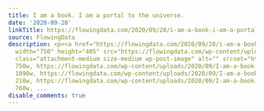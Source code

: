 ```yaml
---
title: I am a book. I am a portal to the universe.
date: '2020-09-28'
linkTitle: https://flowingdata.com/2020/09/28/i-am-a-book-i-am-a-portal-to-the-universe/
source: FlowingData
description: <p><a href="https://flowingdata.com/2020/09/28/i-am-a-book-i-am-a-portal-to-the-universe/"><img
  width="750" height="405" src="https://flowingdata.com/wp-content/uploads/2020/09/I-am-a-book-750x405.png"
  class="attachment-medium size-medium wp-post-image" alt="" srcset="https://flowingdata.com/wp-content/uploads/2020/09/I-am-a-book-750x405.png
  750w, https://flowingdata.com/wp-content/uploads/2020/09/I-am-a-book-1090x588.png
  1090w, https://flowingdata.com/wp-content/uploads/2020/09/I-am-a-book-210x113.png
  210w, https://flowingdata.com/wp-content/uploads/2020/09/I-am-a-book-768x415.png
  768w, ...
disable_comments: true
---
```

<p><a href="https://flowingdata.com/2020/09/28/i-am-a-book-i-am-a-portal-to-the-universe/"><img width="750" height="405" src="https://flowingdata.com/wp-content/uploads/2020/09/I-am-a-book-750x405.png" class="attachment-medium size-medium wp-post-image" alt="" srcset="https://flowingdata.com/wp-content/uploads/2020/09/I-am-a-book-750x405.png 750w, https://flowingdata.com/wp-content/uploads/2020/09/I-am-a-book-1090x588.png 1090w, https://flowingdata.com/wp-content/uploads/2020/09/I-am-a-book-210x113.png 210w, https://flowingdata.com/wp-content/uploads/2020/09/I-am-a-book-768x415.png 768w, ...